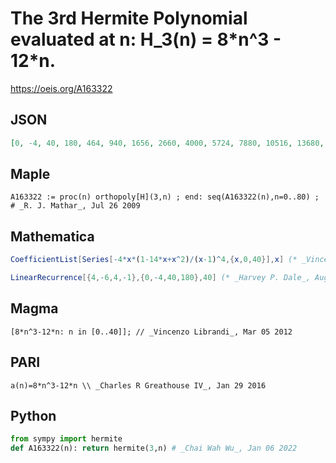 # The 3rd Hermite Polynomial evaluated at n: H\_3\(n\) \= 8\*n^3 \- 12\*n\.
https://oeis.org/A163322
## JSON
```JSON
[0, -4, 40, 180, 464, 940, 1656, 2660, 4000, 5724, 7880, 10516, 13680, 17420, 21784, 26820, 32576, 39100, 46440, 54644, 63760, 73836, 84920, 97060, 110304, 124700, 140296, 157140, 175280, 194764, 215640, 237956, 261760, 287100, 314024, 342580]
```
## Maple
```Maple
A163322 := proc(n) orthopoly[H](3,n) ; end: seq(A163322(n),n=0..80) ; # _R. J. Mathar_, Jul 26 2009
```
## Mathematica
```Mathematica
CoefficientList[Series[-4*x*(1-14*x+x^2)/(x-1)^4,{x,0,40}],x] (* _Vincenzo Librandi_, Mar 05 2012 *)
```
```Mathematica
LinearRecurrence[{4,-6,4,-1},{0,-4,40,180},40] (* _Harvey P. Dale_, Aug 14 2014 *)
```
## Magma
```Magma
[8*n^3-12*n: n in [0..40]]; // _Vincenzo Librandi_, Mar 05 2012
```
## PARI
```PARI
a(n)=8*n^3-12*n \\ _Charles R Greathouse IV_, Jan 29 2016
```
## Python
```Python
from sympy import hermite
def A163322(n): return hermite(3,n) # _Chai Wah Wu_, Jan 06 2022
```
